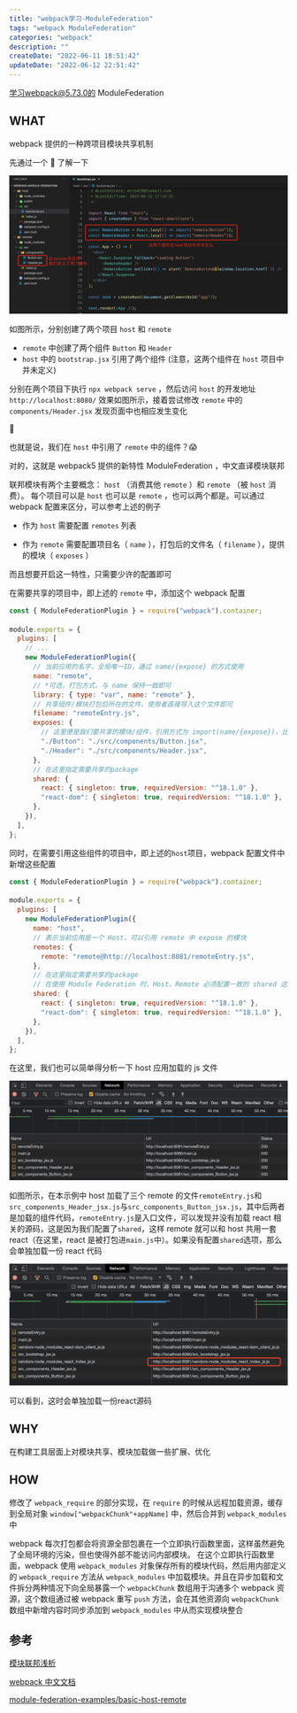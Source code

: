 ```yaml
---
title: "webpack学习-ModuleFederation"
tags: "webpack ModuleFederation"
categories: "webpack"
description: ""
createDate: "2022-06-11 18:51:42"
updateDate: "2022-06-12 22:51:42"
---
```


学习webpack@5.73.0的 ModuleFederation

## WHAT

webpack 提供的一种跨项目模块共享机制

先通过一个 🌰 了解一下

![webpack ModuleFederation](/img/webpack-mf-0.png)

如图所示，分别创建了两个项目 `host` 和 `remote`

- `remote` 中创建了两个组件 `Button` 和 `Header`
- `host` 中的 `bootstrap.jsx` 引用了两个组件 (注意，这两个组件在 `host` 项目中并未定义)

分别在两个项目下执行 `npx webpack serve` ，然后访问 `host` 的开发地址 `http://localhost:8080/` 效果如图所示，接着尝试修改 `remote` 中的 `components/Header.jsx` 发现页面中也相应发生变化

🤔

也就是说，我们在 `host` 中引用了 `remote` 中的组件？😱

对的，这就是 webpack5 提供的新特性 ModuleFederation ，中文直译模块联邦

联邦模块有两个主要概念： `host` （消费其他 `remote` ）和 `remote` （被 `host` 消费）。 每个项目可以是 `host` 也可以是 `remote` ，也可以两个都是。可以通过 webpack 配置来区分，可以参考上述的例子

- 作为 `host` 需要配置 `remotes` 列表

- 作为 `remote` 需要配置项目名（ `name` ），打包后的文件名（ `filename` ），提供的模块（ `exposes` ）

而且想要开启这一特性，只需要少许的配置即可

在需要共享的项目中，即上述的 `remote` 中，添加这个 webpack 配置

```js
const { ModuleFederationPlugin } = require("webpack").container;

module.exports = {
  plugins: [
    // ...
    new ModuleFederationPlugin({
      // 当前应用的名字，全局唯一ID，通过 name/{expose} 的方式使用
      name: "remote",
      // *可选，打包方式，与 name 保持一致即可
      library: { type: "var", name: "remote" },
      // 共享组件/模块打包后所在的文件，使用者直接导入这个文件即可
      filename: "remoteEntry.js",
      exposes: {
        // 这里便是我们要共享的模块/组件，引用方式为 import(name/{expose})，比如 import('remote/Button')
        "./Button": "./src/components/Button.jsx",
        "./Header": "./src/components/Header.jsx",
      },
      // 在这里指定需要共享的package
      shared: {
        react: { singleton: true, requiredVersion: "^18.1.0" },
        "react-dom": { singleton: true, requiredVersion: "^18.1.0" },
      },
    }),
  ],
};
```

同时，在需要引用这些组件的项目中，即上述的`host`项目，webpack 配置文件中新增这些配置

```js
const { ModuleFederationPlugin } = require("webpack").container;

module.exports = {
  plugins: [
    new ModuleFederationPlugin({
      name: "host",
      // 表示当前应用是一个 Host，可以引用 remote 中 expose 的模块
      remotes: {
        remote: "remote@http://localhost:8081/remoteEntry.js",
      },
      // 在这里指定需要共享的package
      // 在使用 Module Federation 时，Host、Remote 必须配置一致的 shared 这样才会生效
      shared: {
        react: { singleton: true, requiredVersion: "^18.1.0" },
        "react-dom": { singleton: true, requiredVersion: "^18.1.0" },
      },
    }),
  ],
};
```

在这里，我们也可以简单得分析一下 host 应用加载的 js 文件

![webpack ModuleFederation配置shared的构建文件](/img/webpack-mf-1.png)

如图所示，在本示例中 host 加载了三个 remote 的文件`remoteEntry.js`和`src_components_Header_jsx.js`与`src_components_Button_jsx.js`，其中后两者是加载的组件代码，`remoteEntry.js`是入口文件，可以发现并没有加载 react 相关的源码，这是因为我们配置了`shared`，这样 remote 就可以和 host 共用一套 react（在这里，react 是被打包进`main.js`中）。如果没有配置`shared`选项，那么会单独加载一份 react 代码

![webpack ModuleFederation未配置shared的构建文件](/img/webpack-mf-2.png)

可以看到，这时会单独加载一份react源码

## WHY

在构建工具层面上对模块共享、模块加载做一些扩展、优化

## HOW

修改了 `webpack_require` 的部分实现，在 `require` 的时候从远程加载资源，缓存到全局对象 `window["webpackChunk"+appName]` 中，然后合并到 `webpack_modules` 中

webpack 每次打包都会将资源全部包裹在一个立即执行函数里面，这样虽然避免了全局环境的污染，但也使得外部不能访问内部模块。 在这个立即执行函数里面，webpack 使用 `webpack_modules` 对象保存所有的模块代码，然后用内部定义的 `webpack_require` 方法从 `webpack_modules` 中加载模块。并且在异步加载和文件拆分两种情况下向全局暴露一个 `webpackChunk` 数组用于沟通多个 webpack 资源，这个数组通过被 webpack 重写 `push` 方法，会在其他资源向 `webpackChunk` 数组中新增内容时同步添加到 `webpack_modules` 中从而实现模块整合

## 参考

[模块联邦浅析](https://www.zoo.team/article/webpack-modular)

[webpack 中文文档](https://webpack.docschina.org/concepts/module-federation/#Uncaught-Error-Shared-module-is-not-available-for-eager-consumption)

[module-federation-examples/basic-host-remote](https://github.com/module-federation/module-federation-examples/tree/master/basic-host-remote)
